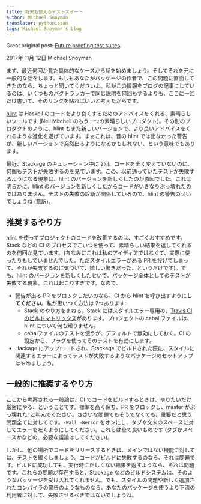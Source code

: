 ```yaml
---
title: 将来も使えるテストスイート
author: Michael Snoyman
translator: pythonissam
tags: Michael Snoyman's blog
---
```


Great original post: [Future proofing test suites](https://www.snoyman.com/blog/2017/11/future-proofing-test-suites).

2017年 11月 12日 Michael Snoyman

まず、最近何回か見た具体的なケースから話を始めましょう。そしてそれを元に一般的な話をします。もしもあなたがパッケージの作者で、この問題に直面してきたのなら、ちょっと聞いてくださいよ。私がこの情報をブログの記事にしているのは、いくつものバグトラッカーで同じ説明を何回もするよりも、ここに一回だけ書いて、そのリンクを貼ればいいと考えたからです。


[hlint](https://www.stackage.org/package/hlint) は Haskell のコードをより良くするためのアドバイスをくれる、素晴らしいツールです (Neil Mitchell のもう一つの素晴らしいプロダクト)。その別のプロダクトのように、hlint もまた新しいバージョンで、より良いアドバイスをくれるような進化を遂げています。まぁこれは、昔の hlint では出なかった警告が、新しいバージョンで突然出るようになるかもしれない、という意味でもあります。

<!--more-->

最近、Stackage のキュレーション中に 2回、コードを全く変えていないのに、何個もテストが失敗するのを見ています。この、以前通っていたテストが失敗するようになる現象は、hlint のバージョンを新しくしたのが原因でした。これは明らかに、hlint のバージョンを新しくしたからコードがいきなりぶっ壊れたのではありません。テストの失敗の診断が関係しているので、hlint の警告のせいでしょうね (意訳)。

## 推奨するやり方

hlint を使ってプロジェクトのコードを改善するのは、すごくおすすめです。Stack などの CI のプロセスでこいつを使って、素晴らしい結果を返してくれるのを何回か見ています。(ちなみにこれは私のアイディアではなくて、実際に使ったりもしていませんでした。ただスタイルエラーがある PR を投げてしまって、それが失敗するのに気づいて、嬉しい驚きだった、というだけです)。でも、hlint のバージョンを新しくしたせいで、パッケージ全体としてのテストが失敗する現象。これは起こりすぎです。なので、

- 警告が出る PR をブロックしたいのなら、CI から hlint を呼び出すように**してください**。私が思いつく方法は 2つあります:
  - Stack のやり方をまねる。Stack にはスタイルエラー専用の、[Travis CI のビルドマトリックス](https://github.com/commercialhaskell/stack/blob/46121be1b96465f1164e3f84cafa19c7369da9cc/.travis.yml#L39)があります。プロジェクトの cabal ファイルは、hlint について何も知りません。
  - cabalファイルのテストを使うが、デフォルトで無効にしておく。CI の設定から、フラグを使ってそのテストを有効にします。 
- Hackage にアップロードされ、Stackage でビルドされた際に、スタイルに関連するエラーによってテストが失敗するようなパッケージのセットアップはやめましょう。

## 一般的に推奨するやり方

ここから考察される一般論は、CI でコードをビルドするときは、やりたいだけ厳密にやる、ということです。標準を高く保ち、PR をブロックし、master がぶっ壊れた! と叫んでください。ささいな問題でもそうでなくても、重要だと思う問題全てに対してです。`-Wall -Werror` をオンにし、タブや文末のスペースに対してエラーを吐くようにしてください。これらは全て良いものです (タブかスペースかなどの、必要な議論はしてください)。

しかし、他の場所でコードをリリースするときは、メインではない機能に対しては、テストを緩くしましょう。コードがビルドに失敗するのなら、それは問題です。ビルドに成功しても、実行時に正しくない結果を返すようなら、それは問題です。これらの問題が存在すると、Stackage などのビルドシステムは、そのようなパッケージを受け入れてくれません。でも、スタイルの問題や新しく追加されたコンパイラの警告のようなものなら、あなたのパッケージを使うより下流の利用者に対して、失敗させるべきではないでしょうね。
